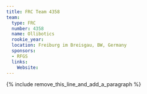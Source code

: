 ```yaml
---
title: FRC Team 4358
team:
  type: FRC
  number: 4358
  name: Ollibotics
  rookie_year:
  location: Freiburg im Breisgau, BW, Germany
  sponsors:
  - RFGS
  links:
    Website:
---
```


{% include remove_this_line_and_add_a_paragraph %}